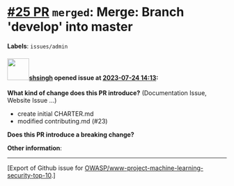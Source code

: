 # [\#25 PR](https://github.com/OWASP/www-project-machine-learning-security-top-10/pull/25) `merged`: Merge: Branch 'develop' into master
**Labels**: `issues/admin`


#### <img src="https://avatars.githubusercontent.com/u/412800?v=4" width="50">[shsingh](https://github.com/shsingh) opened issue at [2023-07-24 14:13](https://github.com/OWASP/www-project-machine-learning-security-top-10/pull/25):

**What kind of change does this PR introduce?** (Documentation Issue, Website Issue ...)
- create initial CHARTER.md
- modified contributing.md (#23)


**Does this PR introduce a breaking change?**

**Other information**:





-------------------------------------------------------------------------------



[Export of Github issue for [OWASP/www-project-machine-learning-security-top-10](https://github.com/OWASP/www-project-machine-learning-security-top-10).]
